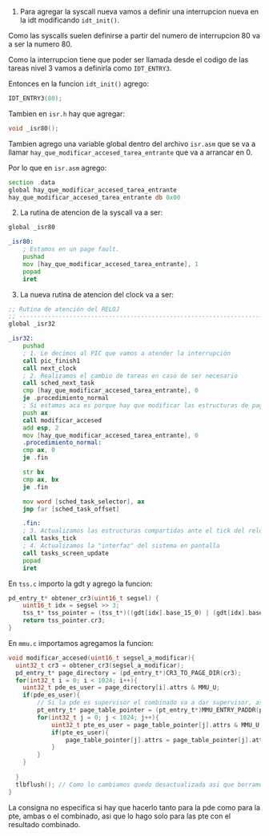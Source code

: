 1) Para agregar la syscall nueva vamos a definir una interrupcion nueva en la idt modificando `idt_init()`.

Como las syscalls suelen definirse a partir del numero de interrupcion 80 va a ser la numero 80.

Como la interrupcion tiene que poder ser llamada desde el codigo de las tareas nivel 3 vamos a definirla como `IDT_ENTRY3`.

Entonces en la funcion `idt_init()` agrego: 

```c
IDT_ENTRY3(80);
```

Tambien en `isr.h` hay que agregar: 

```h
void _isr80();
```

Tambien agrego una variable global dentro del archivo `isr.asm` que se va a llamar `hay_que_modificar_accesed_tarea_entrante` que va a arrancar en 0. 

Por lo que en `isr.asm` agrego: 

```asm
section .data
global hay_que_modificar_accesed_tarea_entrante  
hay_que_modificar_accesed_tarea_entrante db 0x00
```

2) La rutina de atencion de la syscall va a ser: 

```asm
global _isr80

_isr80:
	; Estamos en un page fault.
	pushad 
    mov [hay_que_modificar_accesed_tarea_entrante], 1
    popad
    iret
```

3) La nueva rutina de atencion del clock va a ser: 

```asm
;; Rutina de atención del RELOJ
;; -------------------------------------------------------------------------- ;;
global _isr32

_isr32:
    pushad
    ; 1. Le decimos al PIC que vamos a atender la interrupción
    call pic_finish1
    call next_clock
    ; 2. Realizamos el cambio de tareas en caso de ser necesario
    call sched_next_task
    cmp [hay_que_modificar_accesed_tarea_entrante], 0
    je .procedimiento_normal
    ; Si estamos aca es porque hay que modificar las estructuras de paginacion de la tarea a ejecutar
    push ax
    call modificar_accesed
    add esp, 2
    mov [hay_que_modificar_accesed_tarea_entrante], 0
    .procedimiento_normal:
    cmp ax, 0
    je .fin

    str bx
    cmp ax, bx
    je .fin

    mov word [sched_task_selector], ax
    jmp far [sched_task_offset] 

    .fin:
    ; 3. Actualizamos las estructuras compartidas ante el tick del reloj
    call tasks_tick
    ; 4. Actualizamos la "interfaz" del sistema en pantalla
    call tasks_screen_update
    popad
    iret
```
En `tss.c` importo la gdt y agrego la funcion: 

```c
pd_entry_t* obtener_cr3(uint16_t segsel) {
    uint16_t idx = segsel >> 3;
    tss_t* tss_pointer = (tss_t*)((gdt[idx].base_15_0) | (gdt[idx].base_23_16 << 16) | (gdt[idx].base_31_24 << 24));
    return tss_pointer.cr3;
}
```

En `mmu.c` importamos agregamos la funcion: 

```c
void modificar_accesed(uint16_t segsel_a_modificar){
  uint32_t cr3 = obtener_cr3(segsel_a_modificar);
  pd_entry_t* page_directory = (pd_entry_t*)CR3_TO_PAGE_DIR(cr3);
  for(int32_t i = 0; i < 1024; i++){
    uint32_t pde_es_user = page_directory[i].attrs & MMU_U;
    if(pde_es_user){
        // Si la pde es supervisor el combinado va a dar supervisor, asi que no toco esas 
        pt_entry_t* page_table_pointer = (pt_entry_t*)MMU_ENTRY_PADDR(page_directory[i].pt);
        for(int32_t j = 0; j < 1024; j++){
            uint32_t pte_es_user = page_table_pointer[j].attrs & MMU_U;
            if(pte_es_user){
                page_table_pointer[j].attrs = page_table_pointer[j].attrs & 0xFDF;
            }
        }
    }
    
  }
  tlbflush(); // Como lo cambiamos quedo desactualizada asi que borramos lo viejo
}
```

La consigna no especifica si hay que hacerlo tanto para la pde como para la pte, ambas o el combinado, asi que lo hago solo para las pte con el resultado combinado.  